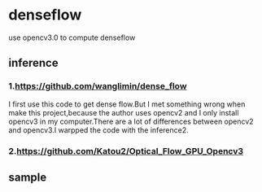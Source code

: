 # denseflow
use opencv3.0 to compute denseflow
## inference
### 1.https://github.com/wanglimin/dense_flow
I first use this code to get dense flow.But I met something wrong when make this project,because the author uses opencv2 and I only install opencv3 in my computer.There are a lot of differences between opencv2 and opencv3.I warpped the code with the inference2.
### 2.https://github.com/Katou2/Optical_Flow_GPU_Opencv3
## sample

